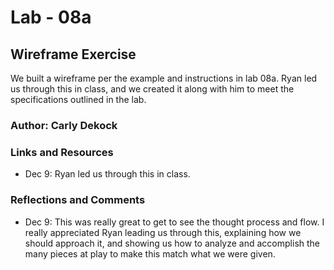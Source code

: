 # Lab - 08a

## Wireframe Exercise
We built a wireframe per the example and instructions in lab 08a. Ryan led us through this in class, and we created it along with him to meet the specifications outlined in the lab.

### Author: Carly Dekock

### Links and Resources
- Dec 9: Ryan led us through this in class.

### Reflections and Comments
- Dec 9: This was really great to get to see the thought process and flow. I really appreciated Ryan leading us through this, explaining how we should approach it, and showing us how to analyze and accomplish the many pieces at play to make this match what we were given.


